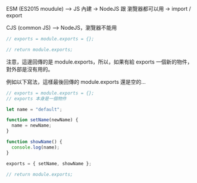ESM (ES2015 moudule) --> JS 內建
-> NodeJS 跟 瀏覽器都可以用
-> import / export

CJS (common JS) --> NodeJS，瀏覽器不能用

```javascript
// exports = module.exports = {};

// return module.exports;
```

注意，這邊回傳的是 module.exports，所以，如果有給 exports 一個新的物件，對外部是沒有用的。

例如以下寫法，這樣最後回傳的 module.exports 還是空的...

```javascript
// exports = module.exports = {};
// exports 本身是一個物件

let name = "default";

function setName(newName) {
  name = newName;
}

function showName() {
  console.log(name);
}

exports = { setName, showName };

// return module.exports;
```